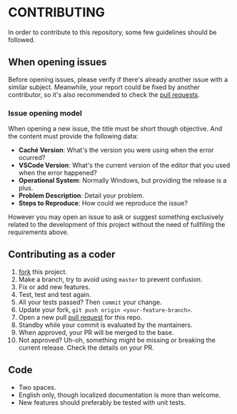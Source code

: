# CONTRIBUTING

In order to contribute to this repository, some few guidelines should be followed.

## When opening issues

Before opening issues, please verify if there's already another issue with a similar subject. Meanwhile, your report could be fixed
by another contributor, so it's also recommended to check the [pull requests](https://github.com/rfns/frontier/pulls).

### Issue opening model

When opening a new issue, the title must be short though objective.
And the content must provide the following data:

* __Caché Version__: What's the version you were using when the error ocurred?
* __VSCode Version__: What's the current version of the editor that you used when the error happened?
* __Operational System__: Normally Windows, but providing the release is a plus.
* __Problem Description__: Detail your problem.
* __Steps to Reproduce__: How could we reproduce the issue?

However you may open an issue to ask or suggest something exclusively related to the development of this project without the need of
fullfiling the requirements above.

## Contributing as a coder

1. [fork](https://github.com/rfns/vscode-xport#fork-destination-box) this project.
2. Make a branch, try to avoid using `master` to prevent confusion.
3. Fix or add new features.
5. Test, test and test again.
6. All your tests passed? Then `commit` your change.
7. Update your fork, `git push origin <your-feature-branch>`.
8. Open a new pull [pull request](https://github.com/rfns/vscode-xport/pulls) for this repo.
7. Standby while your commit is evaluated by the mantainers.
8. When approved, your PR will be merged to the base.
9. Not approved? Uh-oh, something might be missing or breaking the current release. Check the details on your PR.

## Code

* Two spaces.
* English only, though localized documentation is more than welcome.
* New features should preferably be tested with unit tests.
